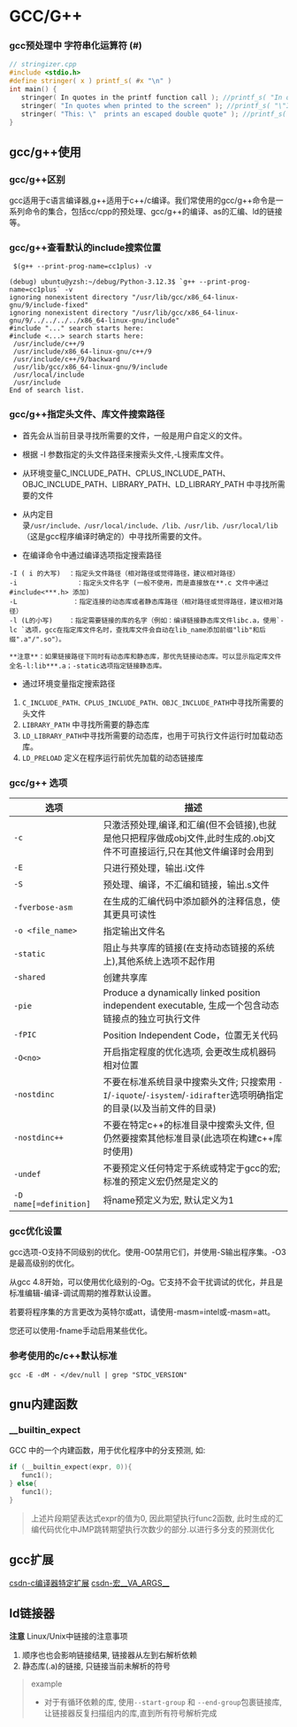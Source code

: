 # GCC/G++

### gcc预处理中 字符串化运算符 (#)
```C
// stringizer.cpp
#include <stdio.h>
#define stringer( x ) printf_s( #x "\n" )
int main() {
   stringer( In quotes in the printf function call ); //printf_s( "In quotes in the printf function call" "\n" );
   stringer( "In quotes when printed to the screen" ); //printf_s( "\"In quotes when printed to the screen\"" "\n" );
   stringer( "This: \"  prints an escaped double quote" ); //printf_s( "\"This: \\\" prints an escaped double quote\"" "\n" );
}
```

## gcc/g++使用

### gcc/g++区别
gcc适用于c语言编译器,g++适用于c++/c编译。我们常使用的gcc/g++命令是一系列命令的集合，包括cc/cpp的预处理、gcc/g++的编译、as的汇编、ld的链接等。

### gcc/g++查看默认的include搜索位置
` $(g++ --print-prog-name=cc1plus) -v`
```
(debug) ubuntu@yzsh:~/debug/Python-3.12.3$ `g++ --print-prog-name=cc1plus` -v
ignoring nonexistent directory "/usr/lib/gcc/x86_64-linux-gnu/9/include-fixed"
ignoring nonexistent directory "/usr/lib/gcc/x86_64-linux-gnu/9/../../../../x86_64-linux-gnu/include"
#include "..." search starts here:
#include <...> search starts here:
 /usr/include/c++/9
 /usr/include/x86_64-linux-gnu/c++/9
 /usr/include/c++/9/backward
 /usr/lib/gcc/x86_64-linux-gnu/9/include
 /usr/local/include
 /usr/include
End of search list.
```
### gcc/g++指定头文件、库文件搜索路径

- 首先会从当前目录寻找所需要的文件，一般是用户自定义的文件。
- 根据 -I 参数指定的头文件路径来搜索头文件,-L搜索库文件。
- 从环境变量C_INCLUDE_PATH、CPLUS_INCLUDE_PATH、OBJC_INCLUDE_PATH、LIBRARY_PATH、LD_LIBRARY_PATH 中寻找所需要的文件
- 从内定目录`/usr/include、/usr/local/include、/lib、/usr/lib、/usr/local/lib`（这是gcc程序编译时确定的）中寻找所需要的文件。


- 在编译命令中通过编译选项指定搜索路径
```
-I ( i 的大写)  ：指定头文件路径（相对路径或觉得路径，建议相对路径）
-i               ：指定头文件名字 (一般不使用，而是直接放在**.c 文件中通过#include<***.h> 添加)
-L              ：指定连接的动态库或者静态库路径（相对路径或觉得路径，建议相对路径）
-l (L的小写)    ：指定需要链接的库的名字（例如：编译链接静态库文件libc.a，使用`-lc `选项，gcc在指定库文件名时，查找库文件会自动在lib_name添加前缀"lib"和后缀".a"/".so"）。

**注意**：如果链接路径下同时有动态库和静态库，那优先链接动态库。可以显示指定库文件全名-l:lib***.a；-static选项指定链接静态库。
```

- 通过环境变量指定搜索路径
1. `C_INCLUDE_PATH、CPLUS_INCLUDE_PATH、OBJC_INCLUDE_PATH`中寻找所需要的头文件
2. `LIBRARY_PATH` 中寻找所需要的静态库
3. `LD_LIBRARY_PATH`中寻找所需要的动态库，也用于可执行文件运行时加载动态库。
4. `LD_PRELOAD` 定义在程序运行前优先加载的动态链接库

### gcc/g++ 选项
|选项|描述              |
|---|-----------------|
|`-c`            | 只激活预处理,编译,和汇编(但不会链接),也就是他只把程序做成obj文件,此时生成的.obj文件不可直接运行,只在其他文件编译时会用到|
|`-E`            | 只进行预处理，输出.i文件|
|`-S`            | 预处理、编译，不汇编和链接，输出.s文件|
|`-fverbose-asm`            | 在生成的汇编代码中添加额外的注释信息，使其更具可读性|
|`-o <file_name>`| 指定输出文件名|
|`-static`            | 阻止与共享库的链接(在支持动态链接的系统上),其他系统上选项不起作用|
|`-shared`            | 创建共享库|
|`-pie`            | Produce a dynamically linked  position independent executable, 生成一个包含动态链接点的独立可执行文件|
|`-fPIC`| Position Independent Code，位置无关代码|
|`-O<no>`| 开启指定程度的优化选项, 会更改生成机器码相对位置|
|`-nostdinc`|不要在标准系统目录中搜索头文件; 只搜索用 `-I`/`-iquote`/`-isystem`/`-idirafter`选项明确指定的目录(以及当前文件的目录)|
|`-nostdinc++`|不要在特定c++的标准目录中搜索头文件, 但仍然要搜索其他标准目录(此选项在构建c++库时使用)|
|`-undef`|不要预定义任何特定于系统或特定于gcc的宏;标准的预定义宏仍然是定义的|
|`-D name[=definition]`|将name预定义为宏, 默认定义为1|

### gcc优化设置
gcc选项-O支持不同级别的优化。使用-O0禁用它们，并使用-S输出程序集。-O3是最高级别的优化。

从gcc 4.8开始，可以使用优化级别的-Og。它支持不会干扰调试的优化，并且是标准编辑-编译-调试周期的推荐默认设置。

若要将程序集的方言更改为英特尔或att，请使用-masm=intel或-masm=att。

您还可以使用-fname手动启用某些优化。

### 参考使用的c/c++默认标准
`gcc -E -dM - </dev/null | grep "STDC_VERSION"`

## gnu内建函数

### __builtin_expect
GCC 中的一个内建函数，用于优化程序中的分支预测, 如:
```c
if (__builtin_expect(expr, 0)){
   func1();
} else{
   func1();
}
```
> 上述片段期望表达式expr的值为0, 因此期望执行func2函数, 此时生成的汇编代码优化中JMP跳转期望执行次数少的部分.以进行多分支的预测优化


## gcc扩展

[csdn-c编译器特定扩展](https://blog.csdn.net/2301_76151015/article/details/144235226)
[csdn-宏__VA_ARGS__](https://blog.csdn.net/q2519008/article/details/80934815)

## ld链接器

**注意** Linux/Unix中链接的注意事项
1. 顺序也也会影响链接结果, 链接器从左到右解析依赖
2. 静态库(.a)的链接, 只链接当前未解析的符号

> example
> - 对于有循环依赖的库, 使用`--start-group` 和 `--end-group`包裹链接库, 让链接器反复扫描组内的库,直到所有符号解析完成